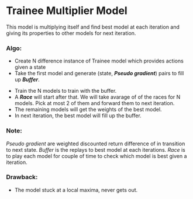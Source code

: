 <!-- @format -->

# Trainee Multiplier Model

This model is multiplying itself and find best model at each iteration and giving its properties to other models for next iteration.

### Algo:

-   Create N difference instance of Trainee model which provides actions given a state
-   Take the first model and generate (state, **_Pseudo gradient_**) pairs to fill up **_Buffer_**.

*   Train the N models to train with the buffer.
*   A **_Race_** will start after that. We will take avarage of of the races for N models. Pick at most 2 of them and forward them to next iteration.
*   The remaining models will get the weights of the best model.
*   In next iteration, the best model will fill up the buffer.

### Note:

_Pseudo gradient_ are weighted discounted return difference of in transition to next state.
_Buffer_ is the replays to best model at each iterations.
_Race_ is to play each model for couple of time to check which model is best given a iteration.

### Drawback:

-   The model stuck at a local maxima, never gets out.
